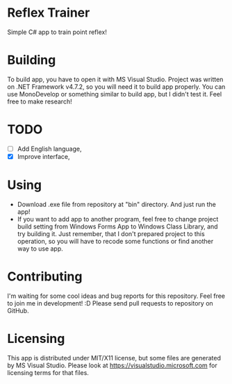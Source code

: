 # Reflex Trainer

Simple C# app to train point reflex!

# Building

To build app, you have to open it with MS Visual Studio. Project was written on .NET Framework v4.7.2, so you will need it to build app properly. You can use MonoDevelop or something similar to build app, but I didn't test it. Feel free to make research!

# TODO

- [ ] Add English language,
- [x] Improve interface,

# Using

- Download .exe file from repository at "bin" directory. And just run the app!
- If you want to add app to another program, feel free to change project build setting from Windows Forms App to Windows Class Library, and try building it. Just remember, that I don't prepared project to this operation, so you will have to recode some functions or find another way to use app.

# Contributing

I'm waiting for some cool ideas and bug reports for this repository. Feel free to join me in development! :D Please send pull requests to repository on GitHub.

# Licensing

This app is distributed under MIT/X11 license, but some files are generated by MS Visual Studio. Please look at https://visualstudio.microsoft.com for licensing terms for that files.
